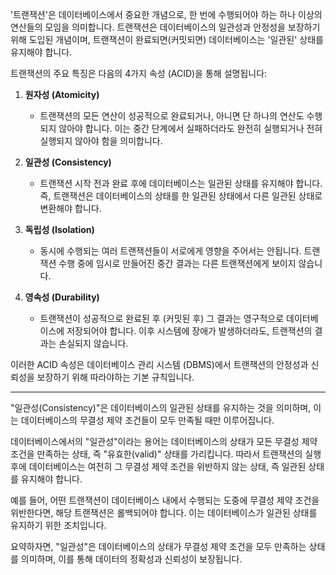 '트랜잭션'은 데이터베이스에서 중요한 개념으로, 한 번에 수행되어야 하는 하나 이상의 연산들의 모임을 의미합니다. 트랜잭션은 데이터베이스의 일관성과 안정성을 보장하기 위해 도입된 개념이며, 트랜잭션이 완료되면(커밋되면) 데이터베이스는 '일관된' 상태를 유지해야 합니다.

트랜잭션의 주요 특징은 다음의 4가지 속성 (ACID)을 통해 설명됩니다:

1. **원자성 (Atomicity)**
    - 트랜잭션의 모든 연산이 성공적으로 완료되거나, 아니면 단 하나의 연산도 수행되지 않아야 합니다. 이는 중간 단계에서 실패하더라도 완전히 실행되거나 전혀 실행되지 않아야 함을 의미합니다.

2. **일관성 (Consistency)**
    - 트랜잭션 시작 전과 완료 후에 데이터베이스는 일관된 상태를 유지해야 합니다. 즉, 트랜잭션은 데이터베이스의 상태를 한 일관된 상태에서 다른 일관된 상태로 변환해야 합니다.

3. **독립성 (Isolation)**
    - 동시에 수행되는 여러 트랜잭션들이 서로에게 영향을 주어서는 안됩니다. 트랜잭션 수행 중에 임시로 만들어진 중간 결과는 다른 트랜잭션에게 보이지 않습니다.

4. **영속성 (Durability)**
    - 트랜잭션이 성공적으로 완료된 후 (커밋된 후) 그 결과는 영구적으로 데이터베이스에 저장되어야 합니다. 이후 시스템에 장애가 발생하더라도, 트랜잭션의 결과는 손실되지 않습니다.

이러한 ACID 속성은 데이터베이스 관리 시스템 (DBMS)에서 트랜잭션의 안정성과 신뢰성을 보장하기 위해 따라야하는 기본 규칙입니다.

---

"일관성(Consistency)"은 데이터베이스의 일관된 상태를 유지하는 것을 의미하며, 이는 데이터베이스의 무결성 제약 조건들이 모두 만족될 때만 이루어집니다.

데이터베이스에서의 "일관성"이라는 용어는 데이터베이스의 상태가 모든 무결성 제약 조건을 만족하는 상태, 즉 "유효한(valid)" 상태를 가리킵니다. 따라서 트랜잭션의 실행 후에 데이터베이스는 여전히 그 무결성 제약 조건을 위반하지 않는 상태, 즉 일관된 상태를 유지해야 합니다.

예를 들어, 어떤 트랜잭션이 데이터베이스 내에서 수행되는 도중에 무결성 제약 조건을 위반한다면, 해당 트랜잭션은 롤백되어야 합니다. 이는 데이터베이스가 일관된 상태를 유지하기 위한 조치입니다.

요약하자면, "일관성"은 데이터베이스의 상태가 무결성 제약 조건을 모두 만족하는 상태를 의미하며, 이를 통해 데이터의 정확성과 신뢰성이 보장됩니다.